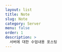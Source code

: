 ```yaml
---
layout: list
title: Note
slug: Note
category: Server
menu: false
order: 1
description: >
  서버에 대한 수업내용 포스팅
---
```

